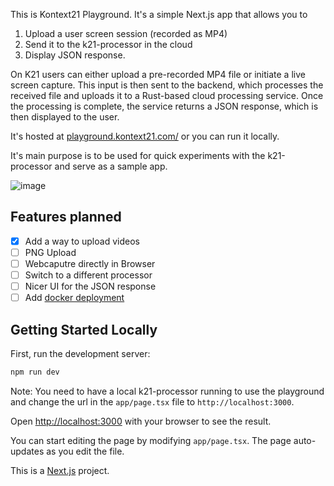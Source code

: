 This is Kontext21 Playground. It's a simple Next.js app that allows you to 
1. Upload a user screen session (recorded as MP4)
2. Send it to the k21-processor in the cloud
3. Display JSON response.

On K21 users can either upload a pre-recorded MP4 file or initiate a live screen capture. This input is then sent to the backend, which processes the received file and uploads it to a Rust-based cloud processing service. Once the processing is complete, the service returns a JSON response, which is then displayed to the user.

It's hosted at [playground.kontext21.com/](https://playground.kontext21.com/) or you can run it locally.

It's main purpose is to be used for quick experiments with the k21-processor and serve as a sample app.

![image](https://github.com/user-attachments/assets/8b13db47-a71d-48a4-92bc-2c98e052c767)


## Features planned

- [X] Add a way to upload videos 
- [ ] PNG Upload
- [ ] Webcaputre directly in Browser
- [ ] Switch to a different processor
- [ ] Nicer UI for the JSON response
- [ ] Add [docker deployment](https://github.com/vercel/next.js/tree/canary/examples/with-docker) 

## Getting Started Locally

First, run the development server:

```bash
npm run dev
```

Note: You need to have a local k21-processor running to use the playground and change the url in the `app/page.tsx` file to `http://localhost:3000`.

Open [http://localhost:3000](http://localhost:3000) with your browser to see the result.

You can start editing the page by modifying `app/page.tsx`. The page auto-updates as you edit the file.

This is a [Next.js](https://nextjs.org) project.
